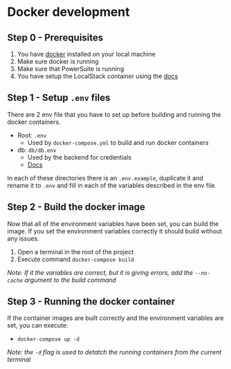 # Docker development

## Step 0 - Prerequisites

1. You have [docker](https://docs.docker.com/get-docker/) installed on your local machine
2. Make sure docker is running
3. Make sure that PowerSuite is running
4. You have setup the LocalStack container using the [docs](/READMELOCALSTACK.md)

## Step 1 - Setup `.env` files

There are 2 env file that you have to set up before building and running the docker containers. 

- Root: `.env`
  - Used by `docker-compose.yml` to build and run docker containers
- db: `db/db.env`
  - Used by the backend for credentials
  - [Docs](./envs/server-app.md)

In each of these directories there is an `.env.example`, duplicate it and rename it to `.env` and fill in each of the variables described in the env file.

## Step 2 - Build the docker image

Now that all of the environment variables have been set, you can build the image. If you set the environment variables correctly it should build without any issues.

1. Open a terminal in the root of the project
2. Execute command `docker-compose build`

*Note: If it the variables are correct, but it is giving errors, add the `--no-cache` argument to the build command*

## Step 3 - Running the docker container

If the container images are built correctly and the environment variables are set, you can execute:

- `docker-compose up -d`

*Note: the `-d` flag is used to detatch the running containers from the current terminal*
